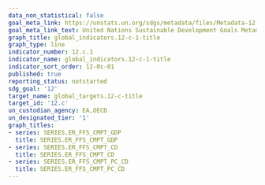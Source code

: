 ```yaml
---
data_non_statistical: false
goal_meta_link: https://unstats.un.org/sdgs/metadata/files/Metadata-12-0c-01.pdf
goal_meta_link_text: United Nations Sustainable Development Goals Metadata (pdf 782kB)
graph_title: global_indicators.12-c-1-title
graph_type: line
indicator_number: 12.c.1
indicator_name: global_indicators.12-c-1-title
indicator_sort_order: 12-0c-01
published: true
reporting_status: notstarted
sdg_goal: '12'
target_name: global_targets.12-c-title
target_id: '12.c'
un_custodian_agency: EA,OECD
un_designated_tier: '1'
graph_titles:
- series: SERIES.ER_FFS_CMPT_GDP
  title: SERIES.ER_FFS_CMPT_GDP
- series: SERIES.ER_FFS_CMPT_CD
  title: SERIES.ER_FFS_CMPT_CD
- series: SERIES.ER_FFS_CMPT_PC_CD
  title: SERIES.ER_FFS_CMPT_PC_CD
---
```

